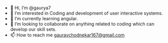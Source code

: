 - 👋 Hi, I’m @gaurya7
- 👀 I’m interested in Coding and development of user interactive systems.
- 🌱 I’m currently learning angular.
- 💞️ I’m looking to collaborate on anything related to coding which can develop our skill sets.
- 📫 How to reach me gauravchodnekar167@gmail.com

<!---
gaurya7/gaurya7 is a ✨ special ✨ repository because its `README.md` (this file) appears on your GitHub profile.
You can click the Preview link to take a look at your changes.
--->
